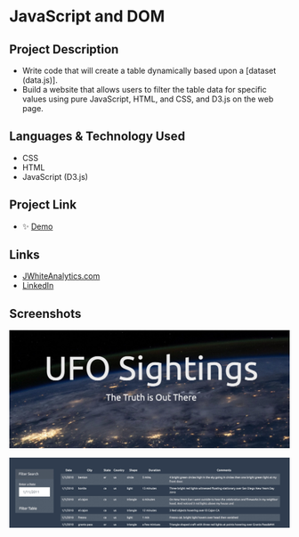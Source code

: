 # JavaScript and DOM

## Project Description

- Write code that will create a table dynamically based upon a [dataset (data.js)].
- Build a website that allows users to filter the table data for specific values using pure JavaScript, HTML, and CSS, and D3.js on the web page.

## Languages & Technology Used

- CSS
- HTML
- JavaScript (D3.js)

## Project Link

- ✨ [Demo](https://jimmywhite1987.github.io/JavaScript-and-DOM/)

## Links
- [JWhiteAnalytics.com](https://jwhiteanalytics.com)
- [LinkedIn](https://www.linkedin.com/in/jimmywhite1987)

## Screenshots
![image](/Images/screenshot1.png)

![image](/Images/screenshot2.png)
